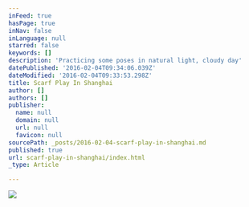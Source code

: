 ```yaml
---
inFeed: true
hasPage: true
inNav: false
inLanguage: null
starred: false
keywords: []
description: 'Practicing some poses in natural light, cloudy day'
datePublished: '2016-02-04T09:34:06.039Z'
dateModified: '2016-02-04T09:33:53.298Z'
title: Scarf Play In Shanghai
author: []
authors: []
publisher:
  name: null
  domain: null
  url: null
  favicon: null
sourcePath: _posts/2016-02-04-scarf-play-in-shanghai.md
published: true
url: scarf-play-in-shanghai/index.html
_type: Article

---
```

![](https://the-grid-user-content.s3-us-west-2.amazonaws.com/0bdf1847-5182-4b24-af11-5d7f55fe2b63.JPG)